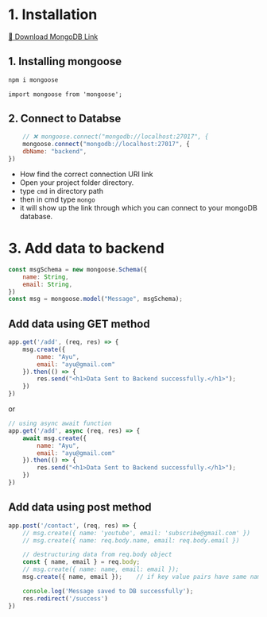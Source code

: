
# 1. Installation

[🔗 Download MongoDB Link](https://www.mongodb.com/try/download/community)

## 1. Installing mongoose
```js
npm i mongoose
```

```
import mongoose from 'mongoose';
```

## 2. Connect to Databse
```js
    // ❌ mongoose.connect("mongodb://localhost:27017", {
    mongoose.connect("mongodb://localhost:27017", {
    dbName: "backend",
})
```
- How find the correct connection URI link
- Open your project folder directory.
- type `cmd` in directory path
- then in cmd type `mongo`
- it will show up the link through which you can connect to your mongoDB database.

# 3. Add data to backend
```js
const msgSchema = new mongoose.Schema({
    name: String,
    email: String,
})
const msg = mongoose.model("Message", msgSchema);
```

## Add data using GET method

```js
app.get('/add', (req, res) => {
    msg.create({
        name: "Ayu",
        email: "ayu@gmail.com"
    }).then(() => {
        res.send("<h1>Data Sent to Backend successfully.</h1>");
    })
})
```
or
```js
// using async await function
app.get('/add', async (req, res) => {
    await msg.create({
        name: "Ayu",
        email: "ayu@gmail.com"
    }).then(() => {
        res.send("<h1>Data Sent to Backend successfully.</h1>");
    })
})
```

## Add data using post method

```js
app.post('/contact', (req, res) => {
    // msg.create({ name: 'youtube', email: 'subscribe@gmail.com' })    // 1
    // msg.create({ name: req.body.name, email: req.body.email })       // 2

    // destructuring data from req.body object
    const { name, email } = req.body;
    // msg.create({ name: name, email: email });
    msg.create({ name, email });    // if key value pairs have same name then write only once

    console.log('Message saved to DB successfully');
    res.redirect('/success')
})
```

